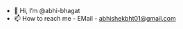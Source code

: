 - 👋 Hi, I’m @abhi-bhagat
- 📫 How to reach me - EMail - abhishekbht01@gmail.com

<!---
abhi-bhagat/abhi-bhagat is a ✨ special ✨ repository because its `README.md` (this file) appears on your GitHub profile.
You can click the Preview link to take a look at your changes.
--->
